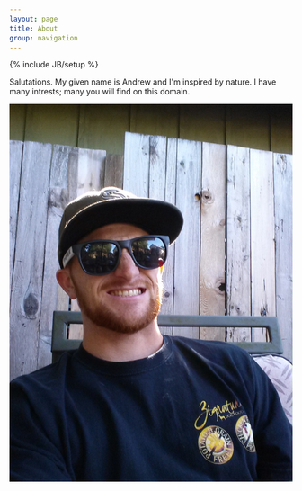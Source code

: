 ```yaml
---
layout: page
title: About
group: navigation
---
```

{% include JB/setup %}

Salutations.  My given name is Andrew and I'm inspired by nature.  I have many intrests; many you will find on this domain.  

![Alt text](/assets/author.jpg "author")


